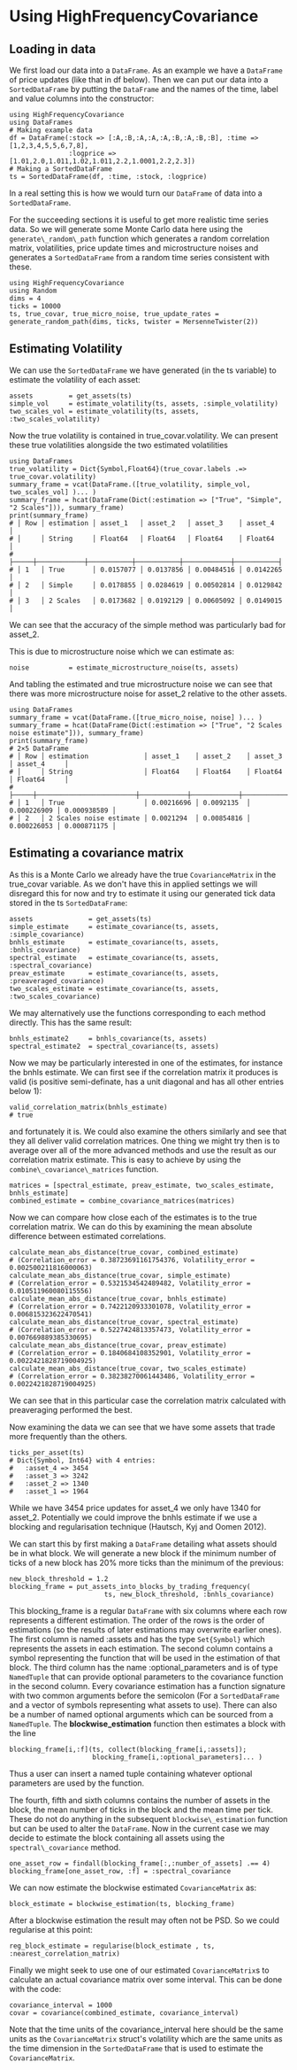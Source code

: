 
# Using HighFrequencyCovariance

## Loading in data

We first load our data into a `DataFrame`. As an example we have a `DataFrame` of price updates (like that in df below).
Then we can put our data into a `SortedDataFrame` by putting the `DataFrame` and the names of the time, label and value columns into the constructor:
```
using HighFrequencyCovariance
using DataFrames
# Making example data
df = DataFrame(:stock => [:A,:B,:A,:A,:A,:B,:A,:B,:B], :time => [1,2,3,4,5,5,6,7,8],
               :logprice => [1.01,2.0,1.011,1.02,1.011,2.2,1.0001,2.2,2.3])
# Making a SortedDataFrame
ts = SortedDataFrame(df, :time, :stock, :logprice)
```
In a real setting this is how we would turn our `DataFrame` of data into a `SortedDataFrame`.

For the succeeding sections it is useful to get more realistic time series data. So we will generate some Monte Carlo data here using the `generate\_random\_path` function which generates a random correlation matrix, volatilities, price update times and microstructure noises and generates a `SortedDataFrame` from a random time series consistent with these.
```
using HighFrequencyCovariance
using Random
dims = 4
ticks = 10000
ts, true_covar, true_micro_noise, true_update_rates = generate_random_path(dims, ticks, twister = MersenneTwister(2))
```

## Estimating Volatility

We can use the `SortedDataFrame` we have generated (in the ts variable) to estimate the volatility of each asset:
```
assets         = get_assets(ts)
simple_vol     = estimate_volatility(ts, assets, :simple_volatility)
two_scales_vol = estimate_volatility(ts, assets, :two_scales_volatility)
```

Now the true volatility is contained in true\_covar.volatility. We can present these true volatilities alongside the two estimated volatilities

```
using DataFrames
true_volatility = Dict{Symbol,Float64}(true_covar.labels .=> true_covar.volatility)
summary_frame = vcat(DataFrame.([true_volatility, simple_vol, two_scales_vol] )... )
summary_frame = hcat(DataFrame(Dict(:estimation => ["True", "Simple", "2 Scales"])), summary_frame)
print(summary_frame)
# │ Row │ estimation │ asset_1   │ asset_2   │ asset_3    │ asset_4   │
# │     │ String     │ Float64   │ Float64   │ Float64    │ Float64   │
# ├─────┼────────────┼───────────┼───────────┼────────────┼───────────┤
# │ 1   │ True       │ 0.0157077 │ 0.0137856 │ 0.00484516 │ 0.0142265 │
# │ 2   │ Simple     │ 0.0178855 │ 0.0284619 │ 0.00502814 │ 0.0129842 │
# │ 3   │ 2 Scales   │ 0.0173682 │ 0.0192129 │ 0.00605092 │ 0.0149015 │
```
We can see that the accuracy of the simple method was particularly bad for asset\_2.

This is due to microstructure noise which we can estimate as:
```
noise          = estimate_microstructure_noise(ts, assets)
```
And tabling the estimated and true microstructure noise we can see that there was more
microstructure noise for asset\_2 relative to the other assets.
```
using DataFrames
summary_frame = vcat(DataFrame.([true_micro_noise, noise] )... )
summary_frame = hcat(DataFrame(Dict(:estimation => ["True", "2 Scales noise estimate"])), summary_frame)
print(summary_frame)
# 2×5 DataFrame
# │ Row │ estimation              │ asset_1    │ asset_2    │ asset_3     │ asset_4     │
# │     │ String                  │ Float64    │ Float64    │ Float64     │ Float64     │
# ├─────┼─────────────────────────┼────────────┼────────────┼─────────────┼─────────────┤
# │ 1   │ True                    │ 0.00216696 │ 0.0092135  │ 0.000226909 │ 0.000938589 │
# │ 2   │ 2 Scales noise estimate │ 0.0021294  │ 0.00854816 │ 0.000226053 │ 0.000871175 │
```




## Estimating a covariance matrix

As this is a Monte Carlo we already have the true `CovarianceMatrix` in the true\_covar variable. As we don't have this in applied settings we will disregard this for now and try to estimate it using our generated tick data stored in the ts `SortedDataFrame`:
```
assets              = get_assets(ts)
simple_estimate     = estimate_covariance(ts, assets, :simple_covariance)
bnhls_estimate      = estimate_covariance(ts, assets, :bnhls_covariance)
spectral_estimate   = estimate_covariance(ts, assets, :spectral_covariance)
preav_estimate      = estimate_covariance(ts, assets, :preaveraged_covariance)
two_scales_estimate = estimate_covariance(ts, assets, :two_scales_covariance)
```

We may alternatively use the functions corresponding to each method directly. This has the same result:
```
bnhls_estimate2     = bnhls_covariance(ts, assets)
spectral_estimate2  = spectral_covariance(ts, assets)
```

Now we may be particularly interested in one of the estimates, for instance the bnhls estimate. We can first see if the correlation matrix it produces is valid (is positive semi-definate, has a unit diagonal and has all other entries below 1):
```
valid_correlation_matrix(bnhls_estimate)
# true
```
and fortunately it is. We could also examine the others similarly and see that they all deliver valid correlation matrices. One thing we might try then is to average over all of the more advanced methods and use the result as our correlation matrix estimate. This is easy to achieve by using the `combine\_covariance\_matrices` function.
```
matrices = [spectral_estimate, preav_estimate, two_scales_estimate, bnhls_estimate]
combined_estimate = combine_covariance_matrices(matrices)
```

Now we can compare how close each of the estimates is to the true correlation matrix. We can do this by examining the mean absolute difference between estimated correlations.
```
calculate_mean_abs_distance(true_covar, combined_estimate)
# (Correlation_error = 0.38723691161754376, Volatility_error = 0.002500211816000063)
calculate_mean_abs_distance(true_covar, simple_estimate)
# (Correlation_error = 0.5321534542489482, Volatility_error = 0.010511960080115556)
calculate_mean_abs_distance(true_covar, bnhls_estimate)
# (Correlation_error = 0.7422120933301078, Volatility_error = 0.006815323622470541)
calculate_mean_abs_distance(true_covar, spectral_estimate)
# (Correlation_error = 0.5227424813357473, Volatility_error = 0.007669889385330695)
calculate_mean_abs_distance(true_covar, preav_estimate)
# (Correlation_error = 0.1840684108352901, Volatility_error = 0.0022421828719004925)
calculate_mean_abs_distance(true_covar, two_scales_estimate)
# (Correlation_error = 0.38238270061443486, Volatility_error = 0.0022421828719004925)
```
We can see that in this particular case the correlation matrix calculated with preaveraging performed the best.

Now examining the data we can see that we have some assets that trade more frequently than the others.
```
ticks_per_asset(ts)
# Dict{Symbol, Int64} with 4 entries:
#   :asset_4 => 3454
#   :asset_3 => 3242
#   :asset_2 => 1340
#   :asset_1 => 1964
```
While we have 3454 price updates for asset\_4 we only have 1340 for asset\_2. Potentially we could improve the bnhls estimate if we use a blocking and regularisation technique (Hautsch, Kyj and Oomen  2012).

We can start this by first making a `DataFrame` detailing what assets should be in what block.
We will generate a new block if the minimum number of ticks of a new block has 20% more ticks than the minimum of the previous:
```
new_block_threshold = 1.2
blocking_frame = put_assets_into_blocks_by_trading_frequency(
                        ts, new_block_threshold, :bnhls_covariance)
```
This blocking\_frame is a regular `DataFrame` with six columns where each row represents a different estimation. The order of the rows is the order of estimations (so the results of later estimations may overwrite earlier ones). The first column is named :assets and has the type `Set{Symbol}` which represents the assets in each estimation. The second column contains a symbol representing the function that will be used in the estimation of that block. The third column has the name :optional\_parameters and is of type `NamedTuple` that can provide optional parameters to the covariance function in the second column.
Every covariance estimation has a function signature with two common arguments before the semicolon (For a `SortedDataFrame` and a vector of symbols representing what assets to use). There can also be a number of named optional arguments which can be sourced from a `NamedTuple`.
The **blockwise\_estimation** function then estimates a block with the line
```
blocking_frame[i,:f](ts, collect(blocking_frame[i,:assets]);
                     blocking_frame[i,:optional_parameters]... )
```
Thus a user can insert a named tuple containing whatever optional parameters are used by the function.

The fourth, fifth and sixth columns contains the number of assets in the block, the mean number of ticks in the block and the mean time per tick.
These do not do anything in the subsequent `blockwise\_estimation` function but can be used to alter the `DataFrame`.
Now in the current case we may decide to estimate the block containing all assets using the `spectral\_covariance` method.
```
one_asset_row = findall(blocking_frame[:,:number_of_assets] .== 4)
blocking_frame[one_asset_row, :f] = :spectral_covariance
```

We can now estimate the blockwise estimated `CovarianceMatrix` as:
```
block_estimate = blockwise_estimation(ts, blocking_frame)
```
After a blockwise estimation the result may often not be PSD. So we could regularise at this point:
```
reg_block_estimate = regularise(block_estimate , ts, :nearest_correlation_matrix)
```
Finally we might seek to use one of our estimated `CovarianceMatrix`s to calculate an actual covariance matrix over some interval. This can be done with the code:
```
covariance_interval = 1000
covar = covariance(combined_estimate, covariance_interval)
```
Note that the time units of the covariance\_interval here should be the same units as the `CovarianceMatrix` struct's volatility which are the same units as the time dimension in the `SortedDataFrame` that is used to estimate the `CovarianceMatrix`.
